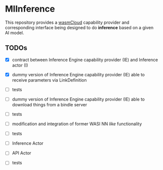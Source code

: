# MlInference

This repository provides a [wasmCloud](https://wasmcloud.dev/) capability provider and corresponding interface being designed to do __inference__ based on a given AI model.

## TODOs

- [x] contract between Inference Engine capability provider (IE) and Inference actor (I)
- [x] dummy version of Inference Engine capability provider (IE) able to receive parameters via LinkDefinition
- [ ] tests
- [ ] dummy version of Inference Engine capability provider (IE) able to download things from a bindle server
- [ ] tests
- [ ] modification and integration of former WASI NN *like* functionality
- [ ] tests
- [ ] Inference Actor
- [ ] API Actor
- [ ] tests

